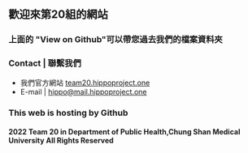 ## 歡迎來第20組的網站

### 上面的 "View on Github"可以帶您過去我們的檔案資料夾









### Contact | 聯繫我們
- 我們官方網站 [team20.hippoproject.one](https://team20.hippoproject.one)
- E-mail | hippo@mail.hippoproject.one


### This web is hosting by Github  
#### 2022 Team 20 in Department of Public Health,Chung Shan Medical University All Rights Reserved

